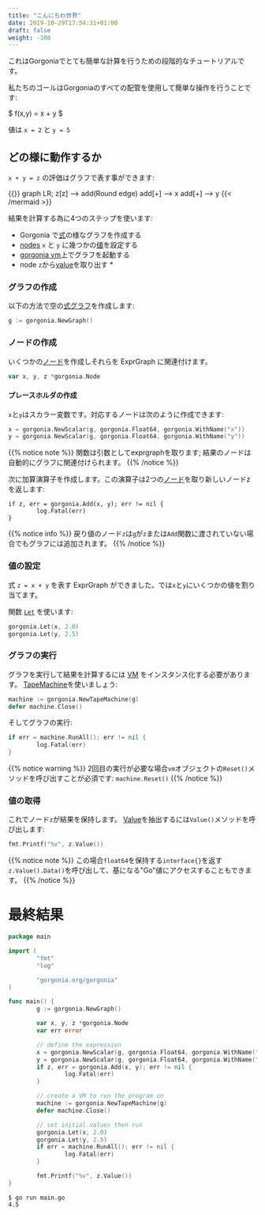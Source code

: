 ```yaml
---
title: "こんにちわ世界"
date: 2019-10-29T17:54:31+01:00
draft: false
weight: -100
---
```


これはGorgoniaでとても簡単な計算を行うための段階的なチュートリアルです。

私たちのゴールはGorgoniaのすべての配管を使用して簡単な操作を行うことです:

$ f(x,y) = x + y $

値は `x = 2` と `y = 5`

## どの様に動作するか

`x + y = z` の評価はグラフで表す事ができます:

{{<mermaid align="left">}}
graph LR;
    z[z] --> add(Round edge)
    add[+] --> x
    add[+] --> y
{{< /mermaid >}}

結果を計算する為に4つのステップを使います:

* Gorgonia で[式](/reference/exprgraph)の様なグラフを作成する
* [nodes](/reference/node) `x` と `y` に幾つかの[値](/reference/value)を設定する
* [gorgonia vm](/reference/vm)上でグラフを起動する
* node `z`から[value](/reference/value)を取り出す
    *

### グラフの作成

以下の方法で空の[式グラフ](/reference/exprgraph)を作成します:

```go
g := gorgonia.NewGraph()
```

### ノードの作成

いくつかの[ノード](/reference/node)を作成しそれらを ExprGraph に関連付けます。

```go
var x, y, z *gorgonia.Node
```

#### プレースホルダの作成

`x`と`y`はスカラー変数です。対応するノードは次のように作成できます:

```go
x = gorgonia.NewScalar(g, gorgonia.Float64, gorgonia.WithName("x"))
y = gorgonia.NewScalar(g, gorgonia.Float64, gorgonia.WithName("y"))
```

{{% notice note %}}
関数は引数としてexprgraphを取ります; 結果のノードは自動的にグラフに関連付けられます。
{{% /notice %}}


次に加算演算子を作成します。この演算子は2つの[ノード](/reference/node)を取り新しいノードzを返します:

```
if z, err = gorgonia.Add(x, y); err != nil {
        log.Fatal(err)
}
```

{{% notice info %}}
戻り値のノード`z`は`g`が`z`または`Add`関数に渡されていない場合でもグラフには追加されます。
{{% /notice %}}


### 値の設定

式 `z = x + y` を表す ExprGraph ができました。では`x`と`y`にいくつかの値を割り当てます。

関数 [`Let`](https://godoc.org/gorgonia.org/gorgonia#Let) を使います:

```go
gorgonia.Let(x, 2.0)
gorgonia.Let(y, 2.5)
```

### グラフの実行

グラフを実行して結果を計算するには [VM](/reference/vm) をインスタンス化する必要があります。
[TapeMachine](/reference/vm/tapemachine)を使いましょう:

```go
machine := gorgonia.NewTapeMachine(g)
defer machine.Close()
```

そしてグラフの実行:

```go
if err = machine.RunAll(); err != nil {
        log.Fatal(err)
}
```

{{% notice warning %}}
2回目の実行が必要な場合`vm`オブジェクトの`Reset()`メソッドを呼び出すことが必須です:
` machine.Reset() `
{{% /notice %}}

### 値の取得

これでノード`z`が結果を保持します。
[Value](/reference/value)を抽出するには`Value()`メソッドを呼び出します:

```go
fmt.Printf("%v", z.Value())
```

{{% notice note %}}
この場合`float64`を保持する`interface{}`を返す`z.Value().Data()`を呼び出して、基になる"Go"値にアクセスすることもできます。
{{% /notice %}}

# 最終結果

```go
package main

import (
        "fmt"
        "log"

        "gorgonia.org/gorgonia"
)

func main() {
        g := gorgonia.NewGraph()

        var x, y, z *gorgonia.Node
        var err error

        // define the expression
        x = gorgonia.NewScalar(g, gorgonia.Float64, gorgonia.WithName("x"))
        y = gorgonia.NewScalar(g, gorgonia.Float64, gorgonia.WithName("y"))
        if z, err = gorgonia.Add(x, y); err != nil {
                log.Fatal(err)
        }

        // create a VM to run the program on
        machine := gorgonia.NewTapeMachine(g)
        defer machine.Close()

        // set initial values then run
        gorgonia.Let(x, 2.0)
        gorgonia.Let(y, 2.5)
        if err = machine.RunAll(); err != nil {
                log.Fatal(err)
        }

        fmt.Printf("%v", z.Value())
}
```

```shell
$ go run main.go
4.5
```

